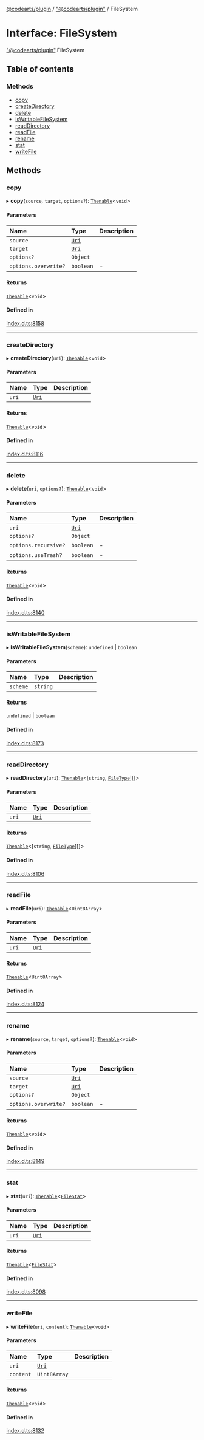 [@codearts/plugin](../README.md) / ["@codearts/plugin"](../modules/_codearts_plugin_.md) / FileSystem

# Interface: FileSystem

["@codearts/plugin"](../modules/_codearts_plugin_.md).FileSystem

## Table of contents

### Methods

- [copy](codearts_plugin_.FileSystem.md#copy)
- [createDirectory](codearts_plugin_.FileSystem.md#createdirectory)
- [delete](codearts_plugin_.FileSystem.md#delete)
- [isWritableFileSystem](codearts_plugin_.FileSystem.md#iswritablefilesystem)
- [readDirectory](codearts_plugin_.FileSystem.md#readdirectory)
- [readFile](codearts_plugin_.FileSystem.md#readfile)
- [rename](codearts_plugin_.FileSystem.md#rename)
- [stat](codearts_plugin_.FileSystem.md#stat)
- [writeFile](codearts_plugin_.FileSystem.md#writefile)

## Methods

### copy

▸ **copy**(`source`, `target`, `options?`): [`Thenable`](Thenable.md)<`void`\>

#### Parameters

| Name | Type | Description |
| :------ | :------ | :------ |
| `source` | [`Uri`](../classes/codearts_plugin_.Uri.md) |  |
| `target` | [`Uri`](../classes/codearts_plugin_.Uri.md) |  |
| `options?` | `Object` |  |
| `options.overwrite?` | `boolean` | - |

#### Returns

[`Thenable`](Thenable.md)<`void`\>

#### Defined in

[index.d.ts:8158](https://github.com/huaweicloud/cloudide-plugin-api/blob/3b0eee8/index.d.ts#L8158)

___

### createDirectory

▸ **createDirectory**(`uri`): [`Thenable`](Thenable.md)<`void`\>

#### Parameters

| Name | Type | Description |
| :------ | :------ | :------ |
| `uri` | [`Uri`](../classes/codearts_plugin_.Uri.md) |  |

#### Returns

[`Thenable`](Thenable.md)<`void`\>

#### Defined in

[index.d.ts:8116](https://github.com/huaweicloud/cloudide-plugin-api/blob/3b0eee8/index.d.ts#L8116)

___

### delete

▸ **delete**(`uri`, `options?`): [`Thenable`](Thenable.md)<`void`\>

#### Parameters

| Name | Type | Description |
| :------ | :------ | :------ |
| `uri` | [`Uri`](../classes/codearts_plugin_.Uri.md) |  |
| `options?` | `Object` |  |
| `options.recursive?` | `boolean` | - |
| `options.useTrash?` | `boolean` | - |

#### Returns

[`Thenable`](Thenable.md)<`void`\>

#### Defined in

[index.d.ts:8140](https://github.com/huaweicloud/cloudide-plugin-api/blob/3b0eee8/index.d.ts#L8140)

___

### isWritableFileSystem

▸ **isWritableFileSystem**(`scheme`): `undefined` \| `boolean`

#### Parameters

| Name | Type | Description |
| :------ | :------ | :------ |
| `scheme` | `string` |  |

#### Returns

`undefined` \| `boolean`

#### Defined in

[index.d.ts:8173](https://github.com/huaweicloud/cloudide-plugin-api/blob/3b0eee8/index.d.ts#L8173)

___

### readDirectory

▸ **readDirectory**(`uri`): [`Thenable`](Thenable.md)<[`string`, [`FileType`](../enums/codearts_plugin_.FileType.md)][]\>

#### Parameters

| Name | Type | Description |
| :------ | :------ | :------ |
| `uri` | [`Uri`](../classes/codearts_plugin_.Uri.md) |  |

#### Returns

[`Thenable`](Thenable.md)<[`string`, [`FileType`](../enums/codearts_plugin_.FileType.md)][]\>

#### Defined in

[index.d.ts:8106](https://github.com/huaweicloud/cloudide-plugin-api/blob/3b0eee8/index.d.ts#L8106)

___

### readFile

▸ **readFile**(`uri`): [`Thenable`](Thenable.md)<`Uint8Array`\>

#### Parameters

| Name | Type | Description |
| :------ | :------ | :------ |
| `uri` | [`Uri`](../classes/codearts_plugin_.Uri.md) |  |

#### Returns

[`Thenable`](Thenable.md)<`Uint8Array`\>

#### Defined in

[index.d.ts:8124](https://github.com/huaweicloud/cloudide-plugin-api/blob/3b0eee8/index.d.ts#L8124)

___

### rename

▸ **rename**(`source`, `target`, `options?`): [`Thenable`](Thenable.md)<`void`\>

#### Parameters

| Name | Type | Description |
| :------ | :------ | :------ |
| `source` | [`Uri`](../classes/codearts_plugin_.Uri.md) |  |
| `target` | [`Uri`](../classes/codearts_plugin_.Uri.md) |  |
| `options?` | `Object` |  |
| `options.overwrite?` | `boolean` | - |

#### Returns

[`Thenable`](Thenable.md)<`void`\>

#### Defined in

[index.d.ts:8149](https://github.com/huaweicloud/cloudide-plugin-api/blob/3b0eee8/index.d.ts#L8149)

___

### stat

▸ **stat**(`uri`): [`Thenable`](Thenable.md)<[`FileStat`](codearts_plugin_.FileStat.md)\>

#### Parameters

| Name | Type | Description |
| :------ | :------ | :------ |
| `uri` | [`Uri`](../classes/codearts_plugin_.Uri.md) |  |

#### Returns

[`Thenable`](Thenable.md)<[`FileStat`](codearts_plugin_.FileStat.md)\>

#### Defined in

[index.d.ts:8098](https://github.com/huaweicloud/cloudide-plugin-api/blob/3b0eee8/index.d.ts#L8098)

___

### writeFile

▸ **writeFile**(`uri`, `content`): [`Thenable`](Thenable.md)<`void`\>

#### Parameters

| Name | Type | Description |
| :------ | :------ | :------ |
| `uri` | [`Uri`](../classes/codearts_plugin_.Uri.md) |  |
| `content` | `Uint8Array` |  |

#### Returns

[`Thenable`](Thenable.md)<`void`\>

#### Defined in

[index.d.ts:8132](https://github.com/huaweicloud/cloudide-plugin-api/blob/3b0eee8/index.d.ts#L8132)

